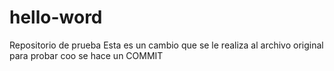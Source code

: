 # hello-word
Repositorio de prueba
Esta es un cambio que se le realiza al archivo original para probar coo se hace un COMMIT
